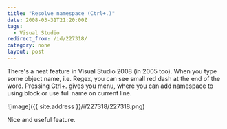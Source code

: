```yaml
---
title: "Resolve namespace (Ctrl+.)"
date: 2008-03-31T21:20:00Z
tags:
  - Visual Studio
redirect_from: /id/227318/
category: none
layout: post
---
```

There's a neat feature in Visual Studio 2008 (in 2005 too). When you type some object name, i.e. Regex, you can see small red dash at the end of the word. Pressing Ctrl+. gives you menu, where you can add namespace to using block or use full name on current line.

![image]({{ site.address }}/i/227318/227318.png)

Nice and useful feature.